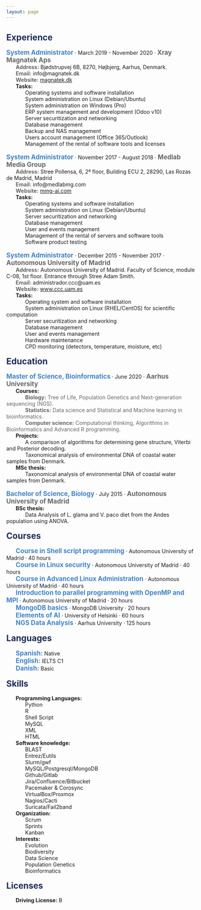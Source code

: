 ```yaml
---
layout: page
---
```


<style>
p {
    margin: 0;
}
div.a {
    text-indent: 25px;
}
div.b {
    text-indent: 50px;
}
div.c {
    text-indent: 0px;
}
</style>

<p>&nbsp;</p>

<p style="color:#1e2c57; font-size:160%"><b>Experience</b></p>

<p>&nbsp;</p>
<div class="c">
    <p style="color:#4183c4; display:inline; font-size:120%"><b>System Administrator</b></p> · March 2019 - November 2020 · <p style="color:#666666; display:inline; font-size:120%"><b>Xray Magnatek Aps</b></p>
</div>
<div class="a">
    <p style="color:#666666; display:inline"><b>Address:</b></p> Bjødstrupvej 6B, 8270, Højbjerg, Aarhus, Denmark.
</div>
<div class="a">
    <p style="color:#666666; display:inline"><b>Email:</b></p> info@magnatek.dk
</div>
<div class="a">
    <p style="color:#666666; display:inline"><b>Website:</b></p> <a href="https://magnatek.dk/">magnatek.dk</a><br>
</div>
<div class="a">
    <b>Tasks:</b>
</div>
<div class="b">
    <p>Operating systems and software installation</p>
    <p>System administration on Linux (Debian/Ubuntu)</p>
    <p>System administration on Windows (Pro)</p>
    <p>ERP system management and development (Odoo v10)</p>
    <p>Server securitization and networking</p>
    <p>Database management</p>
    <p>Backup and NAS management</p>
    <p>Users account management (Office 365/Outlook)</p>
    <p>Management of the rental of software tools and licenses</p>
</div>

<p>&nbsp;</p>

<div class="c">
    <p style="color:#4183c4; display:inline; font-size:120%"><b>System Administrator</b></p> · November 2017 - August 2018 · <p style="color:#666666; display:inline; font-size:120%"><b>Medlab Media Group</b></p>
</div>
<div class="a">
    <p style="color:#666666; display:inline"><b>Address:</b></p> Stree Pollensa, 6, 2ª floor, Building ECU 2, 28290, Las Rozas de Madrid, Madrid
</div>
<div class="a">
    <p style="color:#666666; display:inline"><b>Email:</b></p> info@medlabmg.com
</div>
<div class="a">
    <p style="color:#666666; display:inline"><b>Website:</b></p> <a href="https://mmg-ai.com/es/">mmg-ai.com</a><br>
</div>
<div class="a">
    <b>Tasks:</b>
</div>
<div class="b">
    <p>Operating systems and software installation</p>
    <p>System administration on Linux (Debian/Ubuntu)</p>
    <p>Server securitization and networking</p>
    <p>Database management</p>
    <p>User and events management</p>
    <p>Management of the rental of servers and software tools</p>
    <p>Software product testing</p>
</div>

<p>&nbsp;</p>

<div class="c">
    <p style="color:#4183c4; display:inline; font-size:120%"><b>System Administrator</b></p> · December 2015 - November 2017 · <p style="color:#666666; display:inline; font-size:120%"><b>Autonomous University of Madrid</b></p> 
</div>
<div class="a">
    <p style="color:#666666; display:inline"><b>Address:</b></p> Autonomous University of Madrid. Faculty of Science, module C-08, 1st floor. Entrance through Stree Adam Smith.
</div>
<div class="a">
    <p style="color:#666666; display:inline"><b>Email:</b></p> administrador.ccc@uam.es
</div>
<div class="a">
    <p style="color:#666666; display:inline"><b>Website:</b></p> <a href="https://www.ccc.uam.es/">www.ccc.uam.es</a><br>
</div>
<div class="a">
    <b>Tasks:</b>
</div>
<div class="b">
    <p>Operating system and software installation</p>
    <p>System administration on Linux (RHEL/CentOS) for scientific computation</p>
    <p>Server securitization and networking</p>
    <p>Database management</p>
    <p>User and events management</p>
    <p>Hardware maintenance</p>
    <p>CPD monitoring (detectors, temperature, moisture, etc)</p>
</div>

<p>&nbsp;</p>




<p style="color:#1e2c57; font-size:160%"><b>Education</b></p>

<p>&nbsp;</p>

<div class="c">
    <p style="color:#4183c4; display:inline; font-size:120%"><b>Master of Science, Bioinformatics</b></p> · June 2020 · <p style="color:#666666; display:inline; font-size:120%"><b>Aarhus University</b></p>
</div>
<div class="a">
    <b>Courses:</b>
</div>
<div class="b">
	<p style="color:#666666; display:inline"><b>Biology:</b> Tree of Life, Population Genetics and Next-generation sequencing (NGS).</p>
</div>
<div class="b">
	<p style="color:#666666; display:inline"><b>Statistics:</b> Data science and Statistical and Machine learning in bioinformatics.</p>
</div>
<div class="b">
	<p style="color:#666666; display:inline"><b>Computer science:</b> Computational thinking, Algorithms in Bioinformatics and Advanced R programming.</p>
</div>    
<div class="a">
    <b>Projects:</b>
</div>
<div class="b">
   <p>A comparison of algorithms for determining gene structure, Viterbi and Posterior decoding.</p>
   <p>Taxonomical analysis of environmental DNA of coastal water samples from Denmark.</p>
</div>
<div class="a">
    <b>MSc thesis:</b>
</div>
<div class="b">
    <p>Taxonomical analysis of environmental DNA of coastal water samples from Denmark.</p>
</div>

<p>&nbsp;</p>

<div class="c">
    <p style="color:#4183c4; display:inline; font-size:120%"><b>Bachelor of Science, Biology</b></p> · July 2015 · <p style="color:#666666; display:inline; font-size:120%"><b>Autonomous University of Madrid</b></p>
</div>
<div class="a">
    <b>BSc thesis:</b>
</div>
<div class="b">
    <p>Data Analysis of L. glama and V. paco diet from the Andes population using ANOVA.</p>
</div>

<p>&nbsp;</p>




<p style="color:#1e2c57; font-size:160%"><b>Courses</b></p>

<p>&nbsp;</p>

<div class="a">
    <p style="color:#4183c4; display:inline; font-size:120%"><b>Course in Shell script programming</b></p> · Autonomous University of Madrid · 40 hours
</div>
<div class="a">
    <p style="color:#4183c4; display:inline; font-size:120%"><b>Course in Linux security</b></p> · Autonomous University of Madrid · 40 hours
</div>
<div class="a">
    <p style="color:#4183c4; display:inline; font-size:120%"><b>Course in Advanced Linux Administration</b></p> · Autonomous University of Madrid · 40 hours
</div>
<div class="a">
    <p style="color:#4183c4; display:inline; font-size:120%"><b>Introduction to parallel programming with OpenMP and MPI</b></p> · Autonomous University of Madrid · 20 hours
</div>
<div class="a">
    <p style="color:#4183c4; display:inline; font-size:120%"><b>MongoDB basics</b></p> · MongoDB University · 20 hours
</div>
<div class="a">
    <p style="color:#4183c4; display:inline; font-size:120%"><b>Elements of AI</b></p> · University of Helsinki · 60 hours
</div>
<div class="a">
    <p style="color:#4183c4; display:inline; font-size:120%"><b>NGS Data Analysis</b></p> · Aarhus University · 125 hours
</div>

<p>&nbsp;</p>




<p style="color:#1e2c57; font-size:160%"><b>Languages</b></p>

<p>&nbsp;</p>

<div class="a">
    <p style="color:#4183c4; display:inline; font-size:120%"><b>Spanish:</b></p> Native<br>
</div>
<div class="a">
    <p style="color:#4183c4; display:inline; font-size:120%"><b>English:</b></p> IELTS C1
</div>
<div class="a">
    <p style="color:#4183c4; display:inline; font-size:120%"><b>Danish:</b></p> Basic
</div>

<p>&nbsp;</p>




<p style="color:#1e2c57; font-size:160%"><b>Skills</b></p>

<p>&nbsp;</p>

<div class="a">
    <b>Programming Languages:</b>
</div>
<div class="b">
    <p>Python</p>
    <p>R</p>
    <p>Shell Script</p>
    <p>MySQL</p>
    <p>XML</p>
    <p>HTML</p>
</div>
<div class="a">
    <b>Software knowledge:</b>
</div>
<div class="b">
    <p>BLAST</p>
    <p>Entrez/Eutils</p>
    <p>Slurm/gwf</p>
    <p>MySQL/Postgresql/MongoDB</p>
    <p>Github/Gitlab</p>
    <p>Jira/Confluence/Bitbucket</p>
    <p>Pacemaker & Corosync</p>
    <p>VirtualBox/Proxmox</p>
    <p>Nagios/Cacti</p>
    <p>Suricata/Fail2band</p>
</div>
<div class="a">
    <b>Organization:</b>
</div>
<div class="b">
    <p>Scrum</p>
    <p>Sprints</p>
    <p>Kanban</p>
</div>
<div class="a">
    <b>Interests:</b>
</div>
<div class="b">
    <p>Evolution</p>
    <p>Biodiversity</p>
    <p>Data Science</p>
    <p>Population Genetics</p>
    <p>Bioinformatics</p>
</div>

<p>&nbsp;</p>




<p style="color:#1e2c57; font-size:160%"><b>Licenses</b></p>

<p>&nbsp;</p>

<div class="a">
    <b>Driving License:</b> B
</div>

